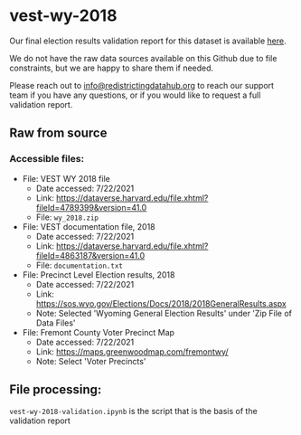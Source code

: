 # vest-wy-2018

Our final election results validation report for this dataset is available [here](https://redistrictingdatahub.org/dataset/vest-2018-wyoming-precinct-and-election-results/).

We do not have the raw data sources available on this Github due to file constraints, but we are happy to share them if needed. 

Please reach out to info@redistrictingdatahub.org to reach our support team if you have any questions, or if you would like to request a full validation report. 

## Raw from source

### Accessible files:

- File: VEST WY 2018 file
   - Date accessed: 7/22/2021
   - Link: https://dataverse.harvard.edu/file.xhtml?fileId=4789399&version=41.0
   - File: `wy_2018.zip`
- File: VEST documentation file, 2018
   - Date accessed: 7/22/2021
   - Link: https://dataverse.harvard.edu/file.xhtml?fileId=4863187&version=41.0
   - File: `documentation.txt`
- File: Precinct Level Election results, 2018
  - Date accessed: 7/22/2021
  - Link: https://sos.wyo.gov/Elections/Docs/2018/2018GeneralResults.aspx
  - Note: Selected 'Wyoming General Election Results' under 'Zip File of Data Files'
- File: Fremont County Voter Precinct Map
  - Date accessed: 7/22/2021
  - Link: https://maps.greenwoodmap.com/fremontwy/
  - Note: Select 'Voter Precincts'

## File processing:

`vest-wy-2018-validation.ipynb` is the script that is the basis of the validation report
